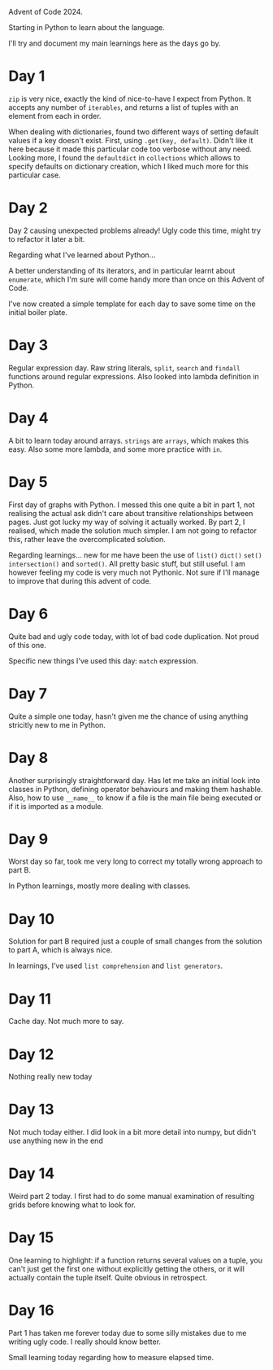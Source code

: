 Advent of Code 2024.

Starting in Python to learn about the language.

I'll try and document my main learnings here as the days go by.

# Day 1

`zip` is very nice, exactly the kind of nice-to-have I expect from Python. It accepts any number of `iterables`, and returns a list of tuples with an element from each in order.

When dealing with dictionaries, found two different ways of setting default values if a key doesn't exist. First, using `.get(key, default)`. Didn't like it here because it made this particular code too verbose without any need. Looking more, I found the `defaultdict` in `collections` which allows to specify defaults on dictionary creation, which I liked much more for this particular case.

# Day 2

Day 2 causing unexpected problems already!  Ugly code this time, might try to refactor it later a bit. 

Regarding what I've learned about Python...

A better understanding of its iterators, and in particular learnt about `enumerate`, which I'm sure will come handy more than once on this Advent of Code.

I've now created a simple template for each day to save some time on the initial boiler plate.

# Day 3

Regular expression day. Raw string literals, `split`, `search` and `findall` functions around regular expressions. Also looked into lambda definition in Python.

# Day 4

A bit to learn today around arrays. `strings` are `arrays`, which makes this easy. Also some more lambda, and some more practice with `in`.  

# Day 5

First day of graphs with Python. I messed this one quite a bit in part 1, not realising the actual ask didn't care about transitive relationships between pages. Just got lucky my way of solving it actually worked. By part 2, I realised, which made the solution much simpler. I am not going to refactor this, rather leave the overcomplicated solution.

Regarding learnings... new for me have been the use of `list()` `dict()` `set()` `intersection()` and `sorted()`. All pretty basic stuff, but still useful. I am however feeling my code is very much not Pythonic. Not sure if I'll manage to improve that during this advent of code. 

# Day 6

Quite bad and ugly code today, with lot of bad code duplication. Not proud of this one.

Specific new things I've used this day: `match` expression.

# Day 7

Quite a simple one today, hasn't given me the chance of using anything stricitly new to me in Python.

# Day 8

Another surprisingly straightforward day. Has let me take an initial look into classes in Python, defining operator behaviours and making them hashable. Also, how to use `__name__` to know if a file is the main file being executed or if it is imported as a module.

# Day 9 

Worst day so far, took me very long to correct my totally wrong approach to part B. 

In Python learnings, mostly more dealing with classes.

# Day 10

Solution for part B required just a couple of small changes from the solution to part A, which is always nice. 

In learnings, I've used `list comprehension` and `list generators`.

# Day 11

Cache day. Not much more to say.

# Day 12
Nothing really new today

# Day 13
Not much today either. I did look in a bit more detail into numpy, but didn't use anything new in the end

# Day 14

Weird part 2 today. I first had to do some manual examination of resulting grids before knowing what to look for.

# Day 15

One learning to highlight: if a function returns several values on a tuple, you can't just get the first one without explicitly getting the others, or it will actually contain the tuple itself. Quite obvious in retrospect.

# Day 16

Part 1 has taken me forever today due to some silly mistakes due to me writing ugly code. I really should know better.

Small learning today regarding how to measure elapsed time.